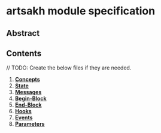 # artsakh module specification

## Abstract

<!-- TODO: Create a abstract definition of what this module does, what functionality does it enable and how it can be used. -->

## Contents

// TODO: Create the below files if they are needed.

1. **[Concepts](01_concepts.md)**
2. **[State](02_state.md)**
3. **[Messages](03_messages.md)**
4. **[Begin-Block](04_begin_block.md)**
5. **[End-Block](05_end_block.md)**
6. **[Hooks](06_hooks.md)**
7. **[Events](07_events.md)**
8. **[Parameters](08_params.md)**
